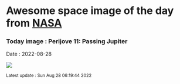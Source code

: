 
# Awesome space image of the day from [NASA](https://api.nasa.gov/)

### Today image : Perijove 11: Passing Jupiter

Date : 2022-08-28


![](https://www.youtube.com/embed/OfM7VlonD5c?rel=0)

<small>Latest update : Sun Aug 28 06:19:44 2022</small>



